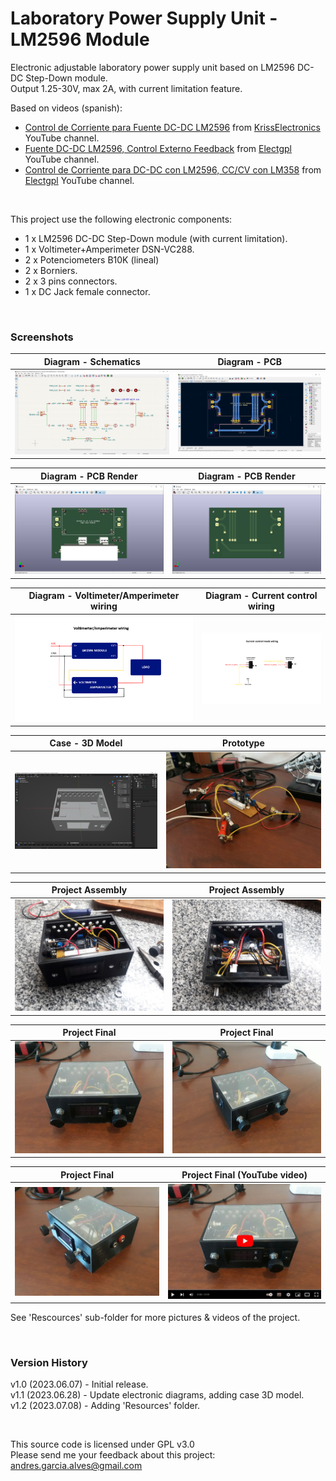 # Laboratory Power Supply Unit - LM2596 Module

Electronic adjustable laboratory power supply unit based on LM2596 DC-DC Step-Down module.  
Output 1.25-30V, max 2A, with current limitation feature.  

Based on videos (spanish):  
- [Control de Corriente para Fuente DC-DC LM2596](https://www.youtube.com/watch?v=ucfL-aOuTAA) from [KrissElectronics](https://www.youtube.com/@KrissElectronics) YouTube channel.
- [Fuente DC-DC LM2596, Control Externo Feedback](https://www.youtube.com/watch?v=mXjmIwHC1IA) from [Electgpl](https://www.youtube.com/@electgpl) YouTube channel.
- [Control de Corriente para DC-DC con LM2596, CC/CV con LM358](https://www.youtube.com/watch?v=a19zc0bWBYk) from [Electgpl](https://www.youtube.com/@electgpl) YouTube channel.

&nbsp;

This project use the following electronic components:
- 1 x LM2596 DC-DC Step-Down module (with current limitation).
- 1 x Voltimeter+Amperimeter DSN-VC288.
- 2 x Potenciometers B10K (lineal)
- 2 x Borniers.
- 2 x 3 pins connectors.
- 1 x DC Jack female connector.

&nbsp;

### Screenshots

| Diagram - Schematics                                | Diagram - PCB                                       |
|-----------------------------------------------------|-----------------------------------------------------|
| ![](Resources/01-schematic-diagram.png)             | ![](Resources/02-pcb-diagram.png)                   |

| Diagram - PCB Render                                | Diagram - PCB Render                                |
|-----------------------------------------------------|-----------------------------------------------------|
| ![](Resources/03-pcb-render-front-side.png)         | ![](Resources/04-pcb-render-back-side.png)          |

| Diagram - Voltimeter/Amperimeter wiring             | Diagram - Current control wiring                    |
|-----------------------------------------------------|-----------------------------------------------------|
| ![](Resources/05-voltimeter-amperimeter-wiring.png) | ![](Resources/06-current-control-wiring.png)        |

| Case - 3D Model                                     | Prototype                                           |
|-----------------------------------------------------|-----------------------------------------------------|
| ![](Resources/07-case-3d-model-01.png)              | ![](Resources/08-prototype-01.jpg)                  |

| Project Assembly                                    | Project Assembly                                    |
|-----------------------------------------------------|-----------------------------------------------------|
| ![](Resources/09-project-assembly-02.jpg)           | ![](Resources/09-project-assembly-03.jpg)           |

| Project Final                                       | Project Final                                       |
|-----------------------------------------------------|-----------------------------------------------------|
| ![](Resources/10-project-final-01.jpg)              | ![](Resources/10-project-final-02.jpg)              |

| Project Final                                       | Project Final (YouTube video)                       |
|-----------------------------------------------------|-----------------------------------------------------|
| ![](Resources/10-project-final-03.jpg)              | [![](Resources/10-project-final-04.jpg)](https://youtu.be/pehHUt3bOzo) |


See 'Rescources' sub-folder for more pictures & videos of the project.

&nbsp;

### Version History

v1.0 (2023.06.07) - Initial release.  
v1.1 (2023.06.28) - Update electronic diagrams, adding case 3D model.  
v1.2 (2023.07.08) - Adding 'Resources' folder.  

&nbsp;

This source code is licensed under GPL v3.0  
Please send me your feedback about this project: andres.garcia.alves@gmail.com
